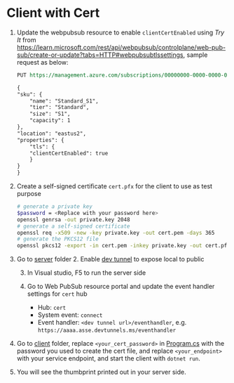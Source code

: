 # Client with Cert

1. Update the webpubsub resource to enable `clientCertEnabled` using *Try It* from https://learn.microsoft.com/rest/api/webpubsub/controlplane/web-pub-sub/create-or-update?tabs=HTTP#webpubsubtlssettings, sample request as below: 

    ```REST
    PUT https://management.azure.com/subscriptions/00000000-0000-0000-0000-000000000000/resourceGroups/myResourceGroup/providers/Microsoft.SignalRService/webPubSub/myWebPubSubService?api-version=2023-02-01

    {
    "sku": {
        "name": "Standard_S1",
        "tier": "Standard",
        "size": "S1",
        "capacity": 1
    },
    "location": "eastus2",
    "properties": {
        "tls": {
        "clientCertEnabled": true
        }
    }
    }
    ```
2. Create a self-signed certificate `cert.pfx` for the client to use as test purpose

   ```bash
   # generate a private key
   $password = <Replace with your password here>
   openssl genrsa -out private.key 2048
   # generate a self-signed certificate
   openssl req -x509 -new -key private.key -out cert.pem -days 365
   # generate the PKCS12 file
   openssl pkcs12 -export -in cert.pem -inkey private.key -out cert.pfx -passout pass:$password
   ```

3. Go to [server](server/) folder
    2. Enable [dev tunnel](https://learn.microsoft.com/aspnet/core/test/dev-tunnels?view=aspnetcore-7.0) to expose local to public

    3. In Visual studio, F5 to run the server side
        
    4. Go to Web PubSub resource portal and update the event handler settings for `cert` hub
        * Hub: `cert`
        * System event: `connect`
        * Event handler: `<dev tunnel url>/eventhandler`, e.g. `https://aaaa.asse.devtunnels.ms/eventhandler`

4. Go to [client](client/) folder, replace `<your_cert_password>` in [Program.cs](client/Program.cs) with the password you used to create the cert file, and replace `<your_endpoint>` with your service endpoint, and start the client with `dotnet run`.

5. You will see the thumbprint printed out in your server side.
